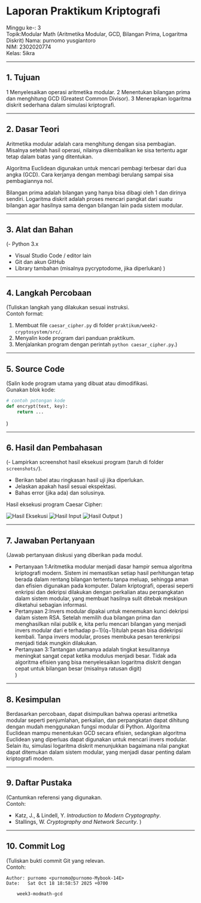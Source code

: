 # Laporan Praktikum Kriptografi
Minggu ke-: 3  
Topik:Modular Math (Aritmetika Modular, GCD, Bilangan Prima, Logaritma Diskrit) 
Nama: purnomo yusgiantoro  
NIM: 2302020774  
Kelas: 5ikra   

---

## 1. Tujuan

   1 Menyelesaikan operasi aritmetika modular.
   2 Menentukan bilangan prima dan menghitung GCD (Greatest Common Divisor).
   3 Menerapkan logaritma diskrit sederhana dalam simulasi kriptografi.


---

## 2. Dasar Teori

Aritmetika modular adalah cara menghitung dengan sisa pembagian. Misalnya setelah hasil operasi, nilainya dikembalikan ke sisa tertentu agar tetap dalam batas yang ditentukan.

Algoritma Euclidean digunakan untuk mencari pembagi terbesar dari dua angka (GCD). Cara kerjanya dengan membagi berulang sampai sisa pembagiannya nol.

Bilangan prima adalah bilangan yang hanya bisa dibagi oleh 1 dan dirinya sendiri. Logaritma diskrit adalah proses mencari pangkat dari suatu bilangan agar hasilnya sama dengan bilangan lain pada sistem modular.

---

## 3. Alat dan Bahan
(- Python 3.x  
- Visual Studio Code / editor lain  
- Git dan akun GitHub  
- Library tambahan (misalnya pycryptodome, jika diperlukan)  )

---

## 4. Langkah Percobaan
(Tuliskan langkah yang dilakukan sesuai instruksi.  
Contoh format:
1. Membuat file `caesar_cipher.py` di folder `praktikum/week2-cryptosystem/src/`.
2. Menyalin kode program dari panduan praktikum.
3. Menjalankan program dengan perintah `python caesar_cipher.py`.)

---

## 5. Source Code
(Salin kode program utama yang dibuat atau dimodifikasi.  
Gunakan blok kode:

```python
# contoh potongan kode
def encrypt(text, key):
    return ...
```
)

---

## 6. Hasil dan Pembahasan
(- Lampirkan screenshot hasil eksekusi program (taruh di folder `screenshots/`).  
- Berikan tabel atau ringkasan hasil uji jika diperlukan.  
- Jelaskan apakah hasil sesuai ekspektasi.  
- Bahas error (jika ada) dan solusinya. 

Hasil eksekusi program Caesar Cipher:

![Hasil Eksekusi](screenshots/output.png)
![Hasil Input](screenshots/input.png)
![Hasil Output](screenshots/output.png)
)

---

## 7. Jawaban Pertanyaan
(Jawab pertanyaan diskusi yang diberikan pada modul.  
- Pertanyaan 1:Aritmetika modular menjadi dasar hampir semua algoritma kriptografi modern. Sistem ini memastikan setiap hasil perhitungan tetap berada dalam rentang bilangan tertentu tanpa meluap, sehingga aman dan efisien digunakan pada komputer. Dalam kriptografi, operasi seperti enkripsi dan dekripsi dilakukan dengan perkalian atau perpangkatan dalam sistem modular, yang membuat hasilnya sulit ditebak meskipun diketahui sebagian informasi.  
- Pertanyaan 2:Invers modular dipakai untuk menemukan kunci dekripsi dalam sistem RSA. Setelah memilih dua bilangan prima dan menghasilkan nilai publik e, kita perlu mencari bilangan yang menjadi invers modular dari e terhadap p−1)(q−1)itulah pesan bisa didekripsi kembali. Tanpa invers modular, proses membuka pesan terenkripsi menjadi tidak mungkin dilakukan.
- Pertanyaan 3:Tantangan utamanya adalah tingkat kesulitannya meningkat sangat cepat ketika modulus menjadi besar. Tidak ada algoritma efisien yang bisa menyelesaikan logaritma diskrit dengan cepat untuk bilangan besar (misalnya ratusan digit)  
)
---

## 8. Kesimpulan
Berdasarkan percobaan, dapat disimpulkan bahwa operasi aritmetika modular seperti penjumlahan, perkalian, dan perpangkatan dapat dihitung dengan mudah menggunakan fungsi modular di Python. Algoritma Euclidean mampu menentukan GCD secara efisien, sedangkan algoritma Euclidean yang diperluas dapat digunakan untuk mencari invers modular. Selain itu, simulasi logaritma diskrit menunjukkan bagaimana nilai pangkat dapat ditemukan dalam sistem modular, yang menjadi dasar penting dalam kriptografi modern.

---

## 9. Daftar Pustaka
(Cantumkan referensi yang digunakan.  
Contoh:  
- Katz, J., & Lindell, Y. *Introduction to Modern Cryptography*.  
- Stallings, W. *Cryptography and Network Security*.  )

---

## 10. Commit Log
(Tuliskan bukti commit Git yang relevan.  
Contoh:
```
Author: purnomo <purnomo@purnomo-Mybook-14E>
Date:   Sat Oct 18 18:58:57 2025 +0700

    week3-modmath-gcd

```

